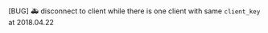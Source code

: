 [BUG] :ambulance: disconnect to client while there is one client with same `client_key` at 2018.04.22
